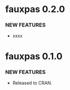 fauxpas 0.2.0
=============

### NEW FEATURES

* xxxx 


fauxpas 0.1.0
=============

### NEW FEATURES

* Released to CRAN.
